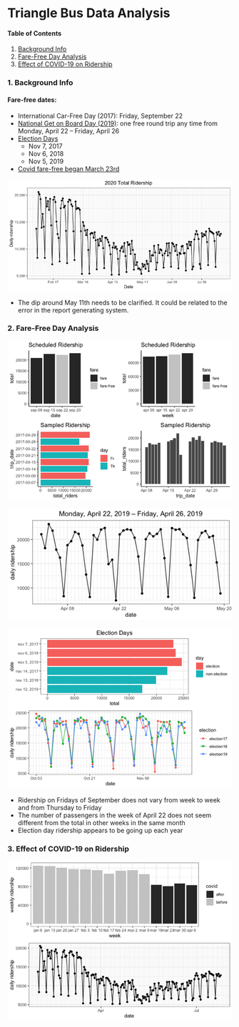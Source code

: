 Triangle Bus Data Analysis
================

#### Table of Contents

1.  [Background Info](#info)
2.  [Fare-Free Day Analysis](#fare-free)
3.  [Effect of COVID-19 on Ridership](#covid)

### 1\. Background Info<a name="info"></a>

#### Fare-free dates:

  - International Car-Free Day (2017): Friday, September 22
  - [National Get on Board Day
    (2019)](https://gotriangle.org/getonboard): one free round trip any
    time from Monday, April 22 – Friday, April 26
  - [Election
    Days](https://www.dcovotes.com/public-information/official-elections-results)
      - Nov 7, 2017
      - Nov 6, 2018
      - Nov 5, 2019
  - [Covid fare-free began
    March 23rd](https://gotriangle.org/news/coronavirus-updates-how-gotriangle-responding)

![](triangle_fare_free_git_files/figure-gfm/unnamed-chunk-1-1.png)<!-- -->

  - The dip around May 11th needs to be clarified. It could be related
    to the error in the report generating
system.

### 2\. Fare-Free Day Analysis<a name="fare-free"></a>

![](triangle_fare_free_git_files/figure-gfm/unnamed-chunk-5-1.png)<!-- -->

![](triangle_fare_free_git_files/figure-gfm/unnamed-chunk-6-1.png)<!-- -->

![](triangle_fare_free_git_files/figure-gfm/unnamed-chunk-9-1.png)<!-- -->

  - Ridership on Fridays of September does not vary from week to week
    and from Thursday to Friday
  - The number of passengers in the week of April 22 does not seem
    different from the total in other weeks in the same month
  - Election day ridership appears to be going up each
year

### 3\. Effect of COVID-19 on Ridership<a name="covid"></a>

![](triangle_fare_free_git_files/figure-gfm/unnamed-chunk-13-1.png)<!-- -->
